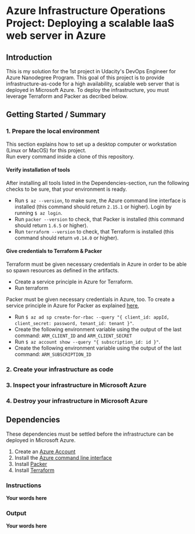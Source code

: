 # Azure Infrastructure Operations Project: Deploying a scalable IaaS web server in Azure

## Introduction
This is my solution for the 1st project in Udacity's DevOps Engineer for Azure Nanodegree Program.
This goal of this project is to provide infrastructure-as-code for a high availability, scalable web server that is deployed in Microsoft Azure. To deploy the infrastructure, you must leverage Terraform and Packer as decribed below.

## Getting Started / Summary
### 1. Prepare the local environment
This section explains how to set up a desktop computer or workstation (Linux or MacOS) for this project.  
Run every command inside a clone of this repository.

#### Verify installation of tools
After installing all tools listed in the Dependencies-section, run the following checks to be sure, that your environment is ready.

* Run `$ az --version`, to make sure, the Azure command line interface is installed (this command should return `2.15.1` or higher). Login by running `$ az login`.
* Run `packer --version` to check, that Packer is installed (this command should return `1.6.5` or higher).
* Run `terraform --version` to check, that Terraform is installed (this command should return `v0.14.0` or higher).

#### Give credentials to Terraform & Packer
Terraform must be given necessary credentials in Azure in order to be able so spawn resources as defined in the artifacts.

* Create a service principle in Azure for Terraform.
* Run terraform

Packer must be given necessary credentials in Azure, too. To create a service principle in Azure for Packer as explained [here](https://docs.microsoft.com/en-us/azure/virtual-machines/linux/build-image-with-packer),   
* Run `$ az ad sp create-for-rbac --query "{ client_id: appId, client_secret: password, tenant_id: tenant }"`.
* Create the following environment variable using the output of the last command: `ARM_CLIENT_ID` and `ARM_CLIENT_SECRET`
* Run `$ az account show --query "{ subscription_id: id }"`.
* Create the following environment variable using the output of the last command: `ARM_SUBSCRIPTION_ID`


### 2. Create your infrastructure as code

### 3. Inspect your infrastructure in Microsoft Azure

### 4. Destroy your infrastructure in Microsoft Azure

## Dependencies
These dependencies must be settled before the infrastructure can be deployed in Microsoft Azure.
1. Create an [Azure Account](https://portal.azure.com)
2. Install the [Azure command line interface](https://docs.microsoft.com/en-us/cli/azure/install-azure-cli?view=azure-cli-latest)
3. Install [Packer](https://www.packer.io/downloads)
4. Install [Terraform](https://www.terraform.io/downloads.html)

### Instructions
**Your words here**

### Output
**Your words here**
